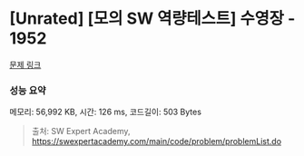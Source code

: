 # [Unrated] [모의 SW 역량테스트] 수영장 - 1952 

[문제 링크](https://swexpertacademy.com/main/code/problem/problemDetail.do?contestProbId=AV5PpFQaAQMDFAUq) 

### 성능 요약

메모리: 56,992 KB, 시간: 126 ms, 코드길이: 503 Bytes



> 출처: SW Expert Academy, https://swexpertacademy.com/main/code/problem/problemList.do